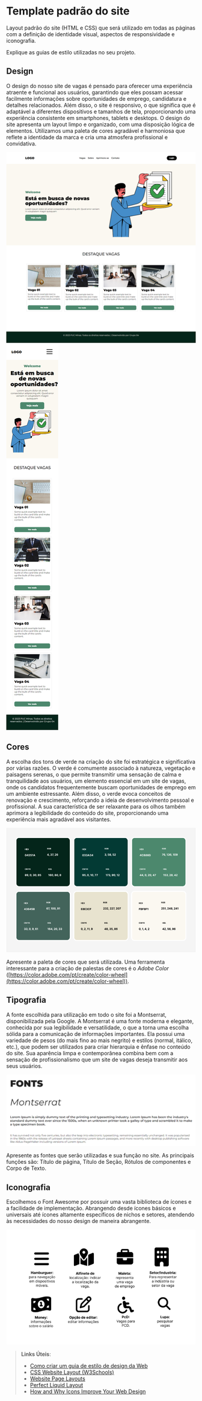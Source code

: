 # Template padrão do site

Layout padrão do site (HTML e CSS) que será utilizado em todas as páginas com a definição de identidade visual, aspectos de responsividade e iconografia.

Explique as guias de estilo utilizadas no seu projeto.

## Design

O design do nosso site de vagas é pensado para oferecer uma experiência atraente e funcional aos usuários, garantindo que eles possam acessar facilmente informações sobre oportunidades de emprego, candidatura e detalhes relacionados. Além disso, o site é responsivo, o que significa que é adaptável a diferentes dispositivos e tamanhos de tela, proporcionando uma experiência consistente em smartphones, tablets e desktops. O design do site apresenta um layout limpo e organizado, com uma disposição lógica de elementos. Utilizamos uma paleta de cores agradável e harmoniosa que reflete a identidade da marca e cria uma atmosfera profissional e convidativa.

![img](../docs/img/design/img01.png)
![img](../docs/img/design/img2.png)


## Cores

A escolha dos tons de verde na criação do site foi estratégica e significativa por várias razões. O verde é comumente associado à natureza, vegetação e paisagens serenas, o que permite transmitir uma sensação de calma e tranquilidade aos usuários, um elemento essencial em um site de vagas, onde os candidatos frequentemente buscam oportunidades de emprego em um ambiente estressante. Além disso, o verde evoca conceitos de renovação e crescimento, reforçando a ideia de desenvolvimento pessoal e profissional. A sua característica de ser relaxante para os olhos também aprimora a legibilidade do conteúdo do site, proporcionando uma experiência mais agradável aos visitantes.

![Cores](../docs/img/design/cores-projeto-carreiras.png)

Apresente a paleta de cores que será utilizada. Uma ferramenta interessante para a criação de palestas de cores é o *Adobe Color* ([https://color.adobe.com/pt/create/color-wheel](https://color.adobe.com/pt/create/color-wheel)).


## Tipografia

A fonte escolhida para utilização em todo o site foi a Montserrat, disponibilizada pela Google. A Montserrat é uma fonte moderna e elegante, conhecida por sua legibilidade e versatilidade, o que a torna uma escolha sólida para a comunicação de informações importantes. Ela possui uma variedade de pesos (do mais fino ao mais negrito) e estilos (normal, itálico, etc.), que podem ser utilizados para criar hierarquia e ênfase no conteúdo do site. Sua aparência limpa e contemporânea combina bem com a sensação de profissionalismo que um site de vagas deseja transmitir aos seus usuários.

![Fonts](../docs/img/design/fontMontserrat.png)

Apresente as fontes que serão utilizadas e sua função no site. As principais funções são: Título de página, Título de Seção, Rótulos de componentes e Corpo de Texto.


## Iconografia

Escolhemos o Font Awesome  por possuir uma vasta biblioteca de ícones e a facilidade de implementação. Abrangendo desde ícones básicos e universais até ícones altamente específicos de nichos e setores, atendendo às necessidades do nosso design de maneira abrangente.

![Icones](../docs/img/design/iconografia.png)


> **Links Úteis**:
>
> -  [Como criar um guia de estilo de design da Web](https://edrodrigues.com.br/blog/como-criar-um-guia-de-estilo-de-design-da-web/#)
> - [CSS Website Layout (W3Schools)](https://www.w3schools.com/css/css_website_layout.asp)
> - [Website Page Layouts](http://www.cellbiol.com/bioinformatics_web_development/chapter-3-your-first-web-page-learning-html-and-css/website-page-layouts/)
> - [Perfect Liquid Layout](https://matthewjamestaylor.com/perfect-liquid-layouts)
> - [How and Why Icons Improve Your Web Design](https://usabilla.com/blog/how-and-why-icons-improve-you-web-design/)